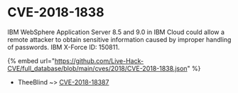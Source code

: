 # CVE-2018-1838

IBM WebSphere Application Server 8.5 and 9.0 in IBM Cloud could allow a remote attacker to obtain sensitive information caused by improper handling of passwords. IBM X-Force ID: 150811.

{% embed url="https://github.com/Live-Hack-CVE/full_database/blob/main/cves/2018/CVE-2018-1838.json" %}


* TheeBlind ~> [CVE-2018-18387](https://zeste.alice-snow.ru/2018/database/cve-2018-1838/cve-2018-18387-theeblind)